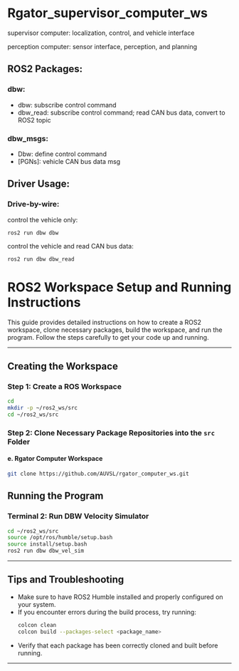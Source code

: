 # Rgator_supervisor_computer_ws
 supervisor computer: localization, control, and vehicle interface
 
 perception computer: sensor interface, perception, and planning


## ROS2 Packages:

### dbw: 
- dbw: subscribe control command
- dbw_read: subscribe control command; read CAN bus data, convert to ROS2 topic
	
### dbw_msgs: 
  - Dbw: define control command
  - [PGNs]: vehicle CAN bus data msg

## Driver Usage:

### Drive-by-wire:
control the vehicle only:

    ros2 run dbw dbw

control the vehicle and read CAN bus data:

    ros2 run dbw dbw_read


# ROS2 Workspace Setup and Running Instructions

This guide provides detailed instructions on how to create a ROS2 workspace, clone necessary packages, build the workspace, and run the program. Follow the steps carefully to get your code up and running.

---

## Creating the Workspace

### Step 1: Create a ROS Workspace
```bash
cd
mkdir -p ~/ros2_ws/src
cd ~/ros2_ws/src
```

### Step 2: Clone Necessary Package Repositories into the `src` Folder

#### e. Rgator Computer Workspace
```bash
git clone https://github.com/AUVSL/rgator_computer_ws.git
```


## Running the Program

### Terminal 2: Run DBW Velocity Simulator
```bash
cd ~/ros2_ws/src
source /opt/ros/humble/setup.bash
source install/setup.bash
ros2 run dbw dbw_vel_sim
```
---

## Tips and Troubleshooting
- Make sure to have ROS2 Humble installed and properly configured on your system.
- If you encounter errors during the build process, try running:
  ```bash
  colcon clean
  colcon build --packages-select <package_name>
  ```
- Verify that each package has been correctly cloned and built before running.

---
